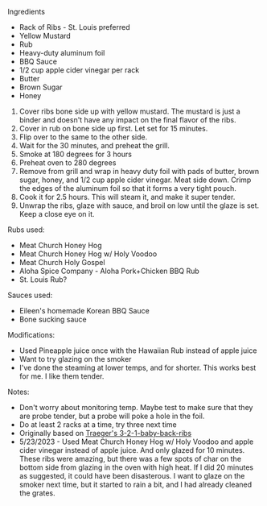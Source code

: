 

Ingredients
* Rack of Ribs - St. Louis preferred
* Yellow Mustard
* Rub
* Heavy-duty aluminum foil
* BBQ Sauce
* 1/2 cup apple cider vinegar per rack
* Butter
* Brown Sugar
* Honey

1. Cover ribs bone side up with yellow mustard. The mustard is just a binder and doesn't have any impact on the final flavor of the ribs. 
1. Cover in rub on bone side up first. Let set for 15 minutes. 
1. Flip over to the same to the other side. 
1. Wait for the 30 minutes, and preheat the grill.
1. Smoke at 180 degrees for 3 hours
1. Preheat oven to 280 degrees 
1. Remove from grill and wrap in heavy duty foil with pads of butter, brown sugar, honey, and 1/2 cup apple cider vinegar.  Meat side down. Crimp the edges of the aluminum foil so that it forms a very tight pouch. 
1. Cook it for 2.5 hours.  This will steam it, and make it super tender.
1. Unwrap the ribs, glaze with sauce, and broil on low until the glaze is set.  Keep a close eye on it.


Rubs used:
* Meat Church Honey Hog
* Meat Church Honey Hog w/ Holy Voodoo
* Meat Church Holy Gospel
* Aloha Spice Company - Aloha Pork+Chicken BBQ Rub
* St. Louis Rub?

Sauces used:
* Eileen's homemade Korean BBQ Sauce
* Bone sucking sauce

Modifications:
* Used Pineapple juice once with the Hawaiian Rub instead of apple juice
* Want to try glazing on the smoker
* I've done the steaming at lower temps, and for shorter.  This works best for me.  I like them tender.

Notes:
* Don't worry about monitoring temp.  Maybe test to make sure that they are probe tender, but a probe will poke a hole in the foil.
* Do at least 2 racks at a time, try three next time
* Originally based on [Traeger's 3-2-1-baby-back-ribs](https://www.traeger.com/recipes/3-2-1-baby-back-ribs)
* 5/23/2023 - Used Meat Church Honey Hog w/ Holy Voodoo and apple cider vinegar instead of apple juice. And only glazed for 10 minutes.  These ribs were amazing, but there was a few spots of char on the bottom side from glazing in the oven with high heat. If I did 20 minutes as suggested, it could have been disasterous.  I want to glaze on the smoker next time, but it started to rain a bit, and I had already cleaned the grates.
